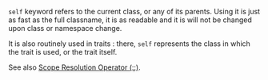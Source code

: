 ``self`` keyword refers to the current class, or any of its parents. Using it is just as fast as the full classname, it is as readable and it is will not be changed upon class or namespace change.

It is also routinely used in traits : there, ``self`` represents the class in which the trait is used, or the trait itself. 

<?php

class x {
    const FOO = 1;
    
    public function bar() {
        return self::FOO;
// same as return x::FOO;
    }
}

?>

See also [Scope Resolution Operator (::)](http://php.net/manual/en/language.oop5.paamayim-nekudotayim.php).
